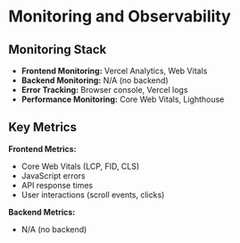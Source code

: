 # Monitoring and Observability

## Monitoring Stack

- **Frontend Monitoring:** Vercel Analytics, Web Vitals
- **Backend Monitoring:** N/A (no backend)
- **Error Tracking:** Browser console, Vercel logs
- **Performance Monitoring:** Core Web Vitals, Lighthouse

## Key Metrics

**Frontend Metrics:**

- Core Web Vitals (LCP, FID, CLS)
- JavaScript errors
- API response times
- User interactions (scroll events, clicks)

**Backend Metrics:**

- N/A (no backend)

